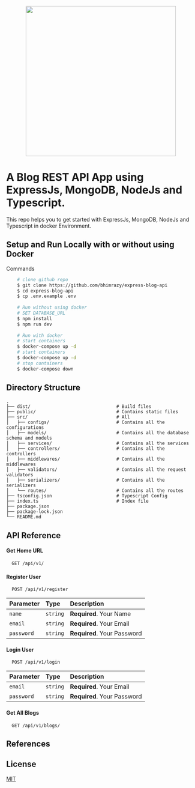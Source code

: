 <p align="center">
  <img height="400" width="auto" src="https://user-images.githubusercontent.com/46085301/196043714-8ac5ad0d-1286-4ab6-aa6b-c1e4cdccf3d0.png">
</p>
  
# A Blog REST API App using ExpressJs, MongoDB, NodeJs and Typescript.
This repo helps you to get started with ExpressJs, MongoDB, NodeJs and Typescript in docker Environment.

## Setup and Run Locally with or without using Docker

Commands

  ```bash
      # clone github repo
      $ git clone https://github.com/bhimrazy/express-blog-api
      $ cd express-blog-api
      $ cp .env.example .env
      
      # Run without using docker
      # SET DATABASE_URL
      $ npm install
      $ npm run dev
      
      # Run with docker      
      # start containers
      $ docker-compose up -d
      # start containers
      $ docker-compose up -d
      # stop containers
      $ docker-compose down
  ```
## Directory Structure
```
.
├── dist/                                # Build files
├── public/                              # Contains static files
├── src/                                 # All 
│   ├── configs/                         # Contains all the configurations
│   ├── models/                          # Contains all the database schema and models
│   ├── services/                        # Contains all the services
│   ├── controllers/                     # Contains all the controllers
│   ├── middlewares/                     # Contains all the middlewares
│   ├── validators/                      # Contains all the request validators
│   ├── serializers/                     # Contains all the serializers
│   └── routes/                          # Contains all the routes
├── tsconfig.json                        # Typescript Config
├── index.ts                             # Index file
├── package.json
├── package-lock.json
└── README.md
```

## API Reference

#### Get Home URL

```
  GET /api/v1/
```

#### Register User

```
  POST /api/v1/register
```

| Parameter | Type     | Description                |
| :-------- | :------- | :------------------------- |
|  `name`   | `string` | **Required**. Your Name    |
|  `email`  | `string` | **Required**. Your Email   |
|`password` | `string` | **Required**. Your Password|

#### Login User

```
  POST /api/v1/login
```

| Parameter | Type     | Description                |
| :-------- | :------- | :------------------------- |
|  `email`  | `string` | **Required**. Your Email   |
|`password` | `string` | **Required**. Your Password|

#### Get All Blogs

```
  GET /api/v1/blogs/
```
## References


## License

[MIT](https://github.com/bhimrazy/express-blog-api/blob/main/LICENSE)

<!-- docker exec -it <container-id> bash -->
<!--
mongosh
show dbs
show users
use db_name
mongo --port 27017 -u username -p password --authenticationDatabase mydbone
express-jsdoc-swagger

https://blog.appsignal.com/2022/08/17/build-a-crud-app-with-nodejs-and-mongodb.html
https://blog.appsignal.com/2022/09/14/secure-your-nodejs-app-with-json-web-tokens.html
https://jayeshchoudhary.hashnode.dev/how-to-easily-validate-request-data-using-express-validator-in-nodejs
 -->

